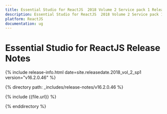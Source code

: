 ```yaml
---
title: Essential Studio for ReactJS  2018 Volume 2 Service pack 1 Release Notes
description: Essential Studio for ReactJS  2018 Volume 2 Service pack 1 Release Notes
platform: ReactJS
documentation: ug
---
```


# Essential Studio for ReactJS Release Notes

{% include release-info.html date=site.releasedate.2018_vol_2_sp1  version="v16.2.0.46" %} 

{% directory path: _includes/release-notes/v16.2.0.46 %}

{% include {{file.url}} %}

{% enddirectory %}